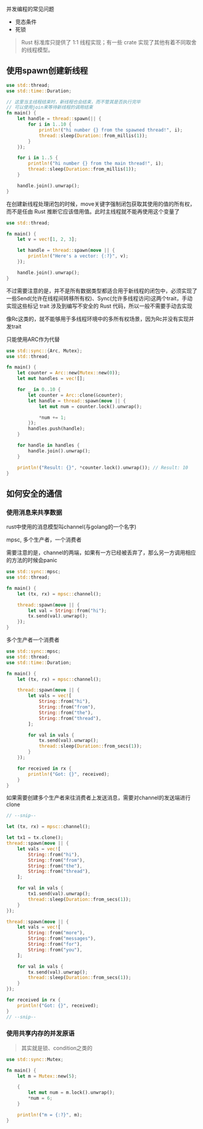 并发编程的常见问题

- 竞态条件
- 死锁

> Rust 标准库只提供了 1:1 线程实现；有一些 crate 实现了其他有着不同取舍的线程模型。

## 使用spawn创建新线程

```rust
use std::thread;
use std::time::Duration;

// 这里当主线程结束时，新线程也会结束，而不管其是否执行完毕
// 可以使用join来等待新线程的调用结束
fn main() {
    let handle = thread::spawn(|| {
        for i in 1..10 {
            println!("hi number {} from the spawned thread!", i);
            thread::sleep(Duration::from_millis(1));
        }
    });

    for i in 1..5 {
        println!("hi number {} from the main thread!", i);
        thread::sleep(Duration::from_millis(1));
    }

    handle.join().unwrap();
}
```

在创建新线程处理闭包的时候，move关键字强制闭包获取其使用的值的所有权，而不是任由 Rust 推断它应该借用值。此时主线程就不能再使用这个变量了

```rust
use std::thread;

fn main() {
    let v = vec![1, 2, 3];

    let handle = thread::spawn(move || {
        println!("Here's a vector: {:?}", v);
    });

    handle.join().unwrap();
}
```

不过需要注意的是，并不是所有数据类型都适合用于新线程的闭包中，必须实现了一些Send(允许在线程间转移所有权)、Sync(允许多线程访问)这两个trait，手动实现这些标记 trait 涉及到编写不安全的 Rust 代码，所以一般不需要手动去实现

像Rc这类的，就不能够用于多线程环境中的多所有权场景，因为Rc并没有实现并发trait

只能使用ARC作为代替

```rust
use std::sync::{Arc, Mutex};
use std::thread;

fn main() {
    let counter = Arc::new(Mutex::new(0));
    let mut handles = vec![];

    for _ in 0..10 {
        let counter = Arc::clone(&counter);
        let handle = thread::spawn(move || {
            let mut num = counter.lock().unwrap();

            *num += 1;
        });
        handles.push(handle);
    }

    for handle in handles {
        handle.join().unwrap();
    }

    println!("Result: {}", *counter.lock().unwrap()); // Result: 10
}
```

## 如何安全的通信

### 使用消息来共享数据

rust中使用的消息模型叫channel(与golang的一个名字)

mpsc, 多个生产者，一个消费者

需要注意的是，channel的两端，如果有一方已经被丢弃了，那么另一方调用相应的方法的时候会panic

```rust
use std::sync::mpsc;
use std::thread;

fn main() {
    let (tx, rx) = mpsc::channel();

    thread::spawn(move || {
        let val = String::from("hi");
        tx.send(val).unwrap();
    });
}
```

多个生产者一个消费者

```rust
use std::sync::mpsc;
use std::thread;
use std::time::Duration;

fn main() {
    let (tx, rx) = mpsc::channel();

    thread::spawn(move || {
        let vals = vec![
            String::from("hi"),
            String::from("from"),
            String::from("the"),
            String::from("thread"),
        ];

        for val in vals {
            tx.send(val).unwrap();
            thread::sleep(Duration::from_secs(1));
        }
    });

    for received in rx {
        println!("Got: {}", received);
    }
}
```

如果需要创建多个生产者来往消费者上发送消息，需要对channel的发送端进行clone

```rust
// --snip--

let (tx, rx) = mpsc::channel();

let tx1 = tx.clone();
thread::spawn(move || {
    let vals = vec![
        String::from("hi"),
        String::from("from"),
        String::from("the"),
        String::from("thread"),
    ];

    for val in vals {
        tx1.send(val).unwrap();
        thread::sleep(Duration::from_secs(1));
    }
});

thread::spawn(move || {
    let vals = vec![
        String::from("more"),
        String::from("messages"),
        String::from("for"),
        String::from("you"),
    ];

    for val in vals {
        tx.send(val).unwrap();
        thread::sleep(Duration::from_secs(1));
    }
});

for received in rx {
    println!("Got: {}", received);
}
// --snip--
```

### 使用共享内存的并发原语

> 其实就是锁、condition之类的

```rust
use std::sync::Mutex;

fn main() {
    let m = Mutex::new(5);

    {
        let mut num = m.lock().unwrap();
        *num = 6;
    }

    println!("m = {:?}", m);
}
```

